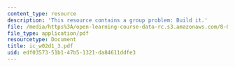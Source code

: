 ```yaml
---
content_type: resource
description: 'This resource contains a group problem: Build it.'
file: /media/https%3A/open-learning-course-data-rc.s3.amazonaws.com/8-02-physics-ii-electricity-and-magnetism-spring-2007/edf0357351b147b51321da84611ddfe3_ic_w02d1_3.pdf
file_type: application/pdf
resourcetype: Document
title: ic_w02d1_3.pdf
uid: edf03573-51b1-47b5-1321-da84611ddfe3
---
```

